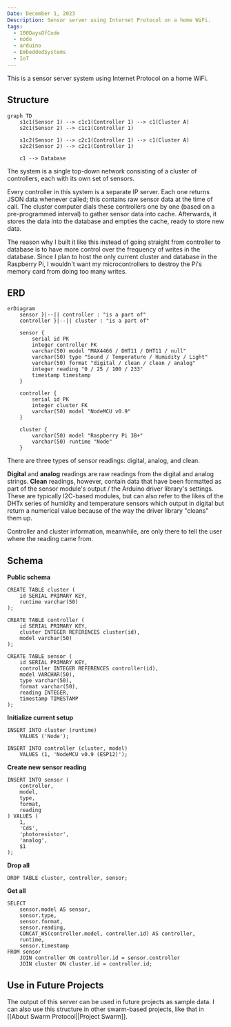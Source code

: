 ```yaml
---
Date: December 1, 2023
Description: Sensor server using Internet Protocol on a home WiFi.
tags:
  - 100DaysOfCode
  - node
  - arduino
  - EmbeddedSystems
  - IoT
---
```

This is a sensor server system using Internet Protocol on a home WiFi.
## Structure
```mermaid
graph TD
	s1c1(Sensor 1) --> c1c1(Controller 1) --> c1(Cluster A)
	s2c1(Sensor 2) --> c1c1(Controller 1)

	s1c2(Sensor 1) --> c2c1(Controller 1) --> c1(Cluster A)
	s2c2(Sensor 2) --> c2c1(Controller 1)

	c1 --> Database
```
The system is a single top-down network consisting of a cluster of controllers, each with its own set of sensors.

Every controller in this system is a separate IP server. Each one returns JSON data whenever called; this contains raw sensor data at the time of call. The cluster computer dials these controllers one by one (based on a pre-programmed interval) to gather sensor data into cache. Afterwards, it stores the data into the database and empties the cache, ready to store new data.

The reason why I built it like this instead of going straight from controller to database is to have more control over the frequency of writes in the database. Since I plan to host the only current cluster and database in the Raspberry Pi, I wouldn't want my microcontrollers to destroy the Pi's memory card from doing too many writes.

## ERD
```mermaid
erDiagram
	sensor }|--|| controller : "is a part of"
	controller }|--|| cluster : "is a part of"

	sensor {
		serial id PK
		integer controller FK
		varchar(50) model "MAX4466 / DHT11 / DHT11 / null"
		varchar(50) type "Sound / Temperature / Humidity / Light"
		varchar(50) format "digital / clean / clean / analog"
		integer reading "0 / 25 / 100 / 233"
		timestamp timestamp
	}

	controller {
		serial id PK
		integer cluster FK
		varchar(50) model "NodeMCU v0.9"
	}

	cluster {
		varchar(50) model "Raspberry Pi 3B+"
		varchar(50) runtime "Node"
	}
```

There are three types of sensor readings: digital, analog, and clean.

**Digital** and **analog** readings are raw readings from the digital and analog strings. **Clean** readings, however, contain data that have been formatted as part of the sensor module's output / the Arduino driver library's settings. These are typically I2C-based modules, but can also refer to the likes of the DHTx series of humidity and temperature sensors which output in digital but return a numerical value because of the way the driver library "cleans" them up.

Controller and cluster information, meanwhile, are only there to tell the user where the reading came from.

## Schema
**Public schema**
```postgresql
CREATE TABLE cluster (
	id SERIAL PRIMARY KEY,
	runtime varchar(50)
);

CREATE TABLE controller (
	id SERIAL PRIMARY KEY,
	cluster INTEGER REFERENCES cluster(id),
	model varchar(50)
);

CREATE TABLE sensor (
	id SERIAL PRIMARY KEY,
	controller INTEGER REFERENCES controller(id),
	model VARCHAR(50),
	type varchar(50),
	format varchar(50),
	reading INTEGER,
	timestamp TIMESTAMP
);
```

**Initialize current setup**
```postgresql
INSERT INTO cluster (runtime)
	VALUES ('Node');

INSERT INTO controller (cluster, model)
	VALUES (1, 'NodeMCU v0.9 (ESP12)');
```

**Create new sensor reading**
```postgresql
INSERT INTO sensor (
	controller,
	model,
	type,
	format,
	reading
) VALUES (
	1,
	'CdS',
	'photoresistor',
	'analog',
	$1
);
```

**Drop all**
```postgresql
DROP TABLE cluster, controller, sensor;
```

**Get all**
```postgresql
SELECT  
	sensor.model AS sensor, 
	sensor.type, 
	sensor.format, 
	sensor.reading, 
	CONCAT_WS(controller.model, controller.id) AS controller, 
	runtime,
	sensor.timestamp
FROM sensor
	JOIN controller ON controller.id = sensor.controller
	JOIN cluster ON cluster.id = controller.id;
```
## Use in Future Projects
The output of this server can be used in future projects as sample data. I can also use this structure in other swarm-based projects, like that in [[About Swarm Protocol||Project Swarm]].